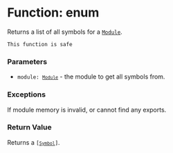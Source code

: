# Function: enum

Returns a list of all symbols for a [`Module`](../modules/objects-module.md).


```admonish success title=""
This function is safe
```

### Parameters
- <code>module: [`Module`](../modules/objects-module.md)</code> - the module to get all symbols from.

### Exceptions
If module memory is invalid, or cannot find any exports.

### Return Value
Returns a <code>[[`Symbol`](./objects-symbol.md)]</code>.

